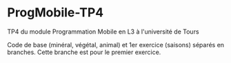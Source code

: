 # ProgMobile-TP4
TP4 du module Programmation Mobile en L3 à l'université de Tours

Code de base (minéral, végétal, animal) et 1er exercice (saisons) séparés en branches.
Cette branche est pour le premier exercice. 
